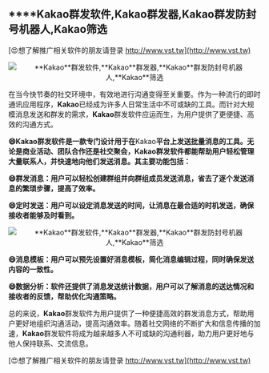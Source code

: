 ## ****Kakao**群发软件,**Kakao**群发器,**Kakao**群发防封号机器人,**Kakao**筛选**

[😍想了解推广相关软件的朋友请登录 http://www.vst.tw](http://www.vst.tw)

 <center><img src="https://vst.tw/MP4/tuiguang/png/5.png" alt="**Kakao**群发软件,**Kakao**群发器,**Kakao**群发防封号机器人,**Kakao**筛选"></center>

在当今快节奏的社交环境中，有效地进行沟通变得至关重要。作为一种流行的即时通讯应用程序，**Kakao**已经成为许多人日常生活中不可或缺的工具。而针对大规模消息发送和群发的需求，**Kakao**群发软件应运而生，为用户提供了更便捷、高效的沟通方式。

**😄**Kakao**群发软件是一款专门设计用于在**Kakao**平台上发送批量消息的工具。无论是商业活动、团队合作还是社交聚会，**Kakao**群发软件都能帮助用户轻松管理大量联系人，并快速地向他们发送消息。其主要功能包括：**

**😄群发消息：用户可以轻松创建群组并向群组成员发送消息，省去了逐个发送消息的繁琐步骤，提高了效率。**

**😄定时发送：用户可以设定消息发送的时间，让消息在最合适的时机发送，确保接收者能够及时看到。**

 <center><img src="https://vst.tw/MP4/tuiguang/png/4.png" alt="**Kakao**群发软件,**Kakao**群发器,**Kakao**群发防封号机器人,**Kakao**筛选"></center>

**😄消息模板：用户可以预先设置好消息模板，简化消息编辑过程，同时确保发送内容的一致性。**

**😄数据分析：软件还提供了消息发送统计数据，用户可以了解消息的送达情况和接收者的反馈，帮助优化沟通策略。**

总的来说，**Kakao**群发软件为用户提供了一种便捷高效的群发消息方式，帮助用户更好地组织沟通活动，提高沟通效率。随着社交网络的不断扩大和信息传播的加速，**Kakao**群发软件将成为越来越多人不可或缺的沟通利器，助力用户更好地与他人保持联系、交流信息。

[😍想了解推广相关软件的朋友请登录 http://www.vst.tw](http://www.vst.tw)



